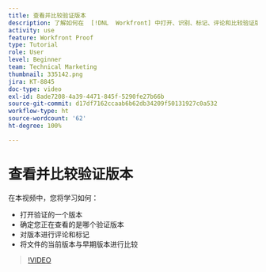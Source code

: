 ```yaml
---
title: 查看并比较验证版本
description: 了解如何在  [!DNL  Workfront] 中打开、识别、标记、评论和比较验证版本。
activity: use
feature: Workfront Proof
type: Tutorial
role: User
level: Beginner
team: Technical Marketing
thumbnail: 335142.png
jira: KT-8845
doc-type: video
exl-id: 8ade7208-4a39-4471-845f-5290fe27b66b
source-git-commit: d17df7162ccaab6b62db34209f50131927c0a532
workflow-type: ht
source-wordcount: '62'
ht-degree: 100%

---
```


# 查看并比较验证版本

在本视频中，您将学习如何：

* 打开验证的一个版本
* 确定您正在查看的是哪个验证版本
* 对版本进行评论和标记
* 将文件的当前版本与早期版本进行比较

>[!VIDEO](https://video.tv.adobe.com/v/335142/?quality=12&learn=on&enablevpops)

<!--
## Learn more
* Compare proofs
-->
